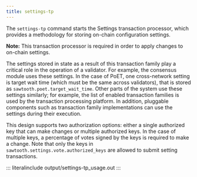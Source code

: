 ```yaml
---
title: settings-tp
---
```


The `settings-tp` command starts the Settings transaction processor,
which provides a methodology for storing on-chain configuration
settings.

**Note:** This transaction processor is required in order to apply
changes to on-chain settings.

The settings stored in state as a result of this transaction family play
a critical role in the operation of a validator. For example, the
consensus module uses these settings. In the case of PoET, one
cross-network setting is target wait time (which must be the same across
validators), that is stored as `sawtooth.poet.target_wait_time`. Other
parts of the system use these settings similarly; for example, the list
of enabled transaction families is used by the transaction processing
platform. In addition, pluggable components such as transaction family
implementations can use the settings during their execution.

This design supports two authorization options: either a single
authorized key that can make changes or multiple authorized keys. In the
case of multiple keys, a percentage of votes signed by the keys is
required to make a change. Note that only the keys in
`sawtooth.settings.vote.authorized_keys` are allowed to submit setting
transactions.

::: literalinclude
output/settings-tp_usage.out
:::

<!--
     Copyright 2017 Intel Corporation

     Licensed under the Apache License, Version 2.0 (the "License");
     you may not use this file except in compliance with the License.
     You may obtain a copy of the License at

         http://www.apache.org/licenses/LICENSE-2.0

     Unless required by applicable law or agreed to in writing, software
     distributed under the License is distributed on an "AS IS" BASIS,
     WITHOUT WARRANTIES OR CONDITIONS OF ANY KIND, either express or implied.
     See the License for the specific language governing permissions and
     limitations under the License.

  Licensed under Creative Commons Attribution 4.0 International License
  https://creativecommons.org/licenses/by/4.0/
-->
